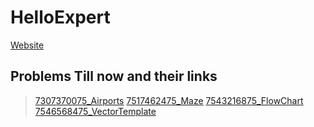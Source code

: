 # HelloExpert

[Website](www.helloexpert.com)

## Problems Till now and their links

> [7307370075_Airports](https://www.helloexperts.com/question-view?q_id=7307370075)
> [7517462475_Maze](https://www.helloexperts.com/question-view?q_id=7517462475)
> [7543216875_FlowChart](https://www.helloexperts.com/question-view?q_id=7543216875)
> [7546568475_VectorTemplate](https://www.helloexperts.com/question-view?q_id=7546568475)

